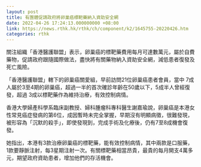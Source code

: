 ```yaml
---
layout: post
title: 有團體促請政府將卵巢癌標靶藥納入資助安全網
date: 2022-04-26 17:24:13.000000000 +08:00
link: https://news.rthk.hk/rthk/ch/component/k2/1645755-20220426.htm
categories: rthk
---
```


關注組織「香港醫護聯盟」表示，卵巢癌的標靶藥費用每月可達數萬元，屬於自費藥物，促請政府跟隨國際做法，盡快將有關藥物納入資助安全網，減低患者復發及死亡風險。

「香港醫護聯盟」轄下的卵巢癌關愛組，早前訪問21位卵巢癌患者會員，當中 7成人屬於3至4期的卵巢癌，超過一半的首次確診年齡在50歲以下，5成半人曾經復發，超過 3成以標靶藥作為維持治療，有效控制病情。

香港大學婦產科學系臨床副教授、婦科腫瘤科專科醫生謝嘉瑜說，卵巢癌是本港女性常見癌症發病的第6位，成因暫時未完全掌握，早期沒有明顯病徵，很難發現，被形容為「沉默的殺手」，即使發現到，完成手術及化療後，仍有7至8成機會復發。

她指出，本港有3款治療卵巢癌的標靶藥，能有效控制病情，其中兩款是口服藥，1款要靜脈注射，每3星期注射一次。有關標靶藥相當昂貴，最貴的每月開支4萬多元，期望政府資助患者，增加他們的存活機會。
